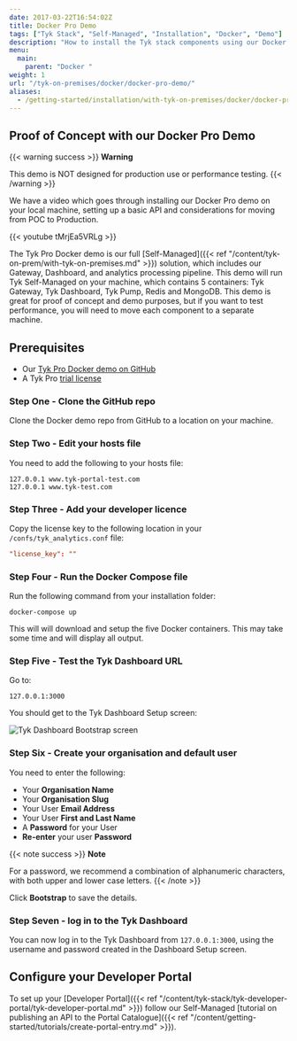```yaml
---
date: 2017-03-22T16:54:02Z
title: Docker Pro Demo
tags: ["Tyk Stack", "Self-Managed", "Installation", "Docker", "Demo"]
description: "How to install the Tyk stack components using our Docker Pro-Demo proof of concept"
menu:
  main:
    parent: "Docker "
weight: 1
url: "/tyk-on-premises/docker/docker-pro-demo/"
aliases:
  - /getting-started/installation/with-tyk-on-premises/docker/docker-pro-demo/docker-pro-demo/
---
```


## Proof of Concept with our Docker Pro Demo

{{< warning success >}}
**Warning**  

This demo is NOT designed for production use or performance testing.
{{< /warning >}}

We have a video which goes through installing our Docker Pro demo on your local machine, setting up a basic API and considerations for moving from POC to Production.

{{< youtube tMrjEa5VRLg >}}


The Tyk Pro Docker demo is our full [Self-Managed]({{< ref "/content/tyk-on-prem/with-tyk-on-premises.md" >}}) solution, which includes our Gateway, Dashboard, and analytics processing pipeline. This demo will run Tyk Self-Managed on your machine, which contains 5 containers: Tyk Gateway, Tyk Dashboard, Tyk Pump, Redis and MongoDB. This demo is great for proof of concept and demo purposes, but if you want to test performance, you will need to move each component to a separate machine.

## Prerequisites

* Our [Tyk Pro Docker demo on GitHub](https://github.com/TykTechnologies/tyk-pro-docker-demo)
* A Tyk Pro [trial license](https://pages.tyk.io/get-started-with-tyk)

### Step One - Clone the GitHub repo

Clone the Docker demo repo from GitHub to a location on your machine.

### Step Two - Edit your hosts file

You need to add the following to your hosts file:

```{copy.Wrapper}
127.0.0.1 www.tyk-portal-test.com
127.0.0.1 www.tyk-test.com
```

### Step Three - Add your developer licence

Copy the license key to the following location in your `/confs/tyk_analytics.conf` file:

``` conf
"license_key": ""
```

### Step Four - Run the Docker Compose file

Run the following command from your installation folder:

```{copy.Wrapper}
docker-compose up
```

This will will download and setup the five Docker containers. This may take some time and will display all output.

### Step Five - Test the Tyk Dashboard URL

Go to:

```{copy.Wrapper}
127.0.0.1:3000
```

You should get to the Tyk Dashboard Setup screen:

![Tyk Dashboard Bootstrap screen][1]

### Step Six - Create your organisation and default user

You need to enter the following:

* Your **Organisation Name**
* Your **Organisation Slug**
* Your User **Email Address**
* Your User **First and Last Name**
* A **Password** for your User
* **Re-enter** your user **Password**

{{< note success >}}
**Note**  

For a password, we recommend a combination of alphanumeric characters, with both upper and lower case
letters.
{{< /note >}}


Click **Bootstrap** to save the details.

### Step Seven - log in to the Tyk Dashboard

You can now log in to the Tyk Dashboard from `127.0.0.1:3000`, using the username and password created in the Dashboard
Setup screen.

## Configure your Developer Portal

To set up your [Developer Portal]({{< ref "/content/tyk-stack/tyk-developer-portal/tyk-developer-portal.md" >}}) follow our Self-Managed [tutorial on publishing an API to the Portal Catalogue]({{< ref "/content/getting-started/tutorials/create-portal-entry.md" >}}).

[1]: /docs/img/dashboard/system-management/bootstrap_screen.png

